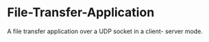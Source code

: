 # File-Transfer-Application
A file transfer application over a UDP socket in a client- server mode.
